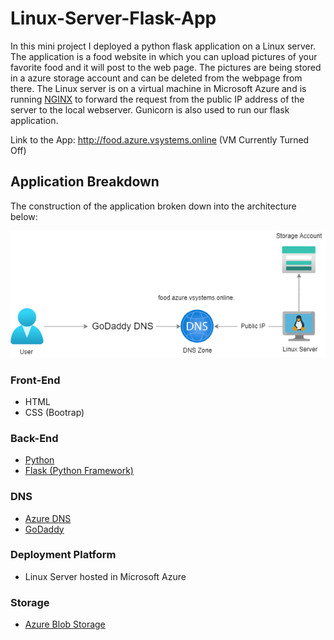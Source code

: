 # Linux-Server-Flask-App
In this mini project I deployed a python flask application on a Linux server. The application is a food website in which you can upload pictures of your favorite food and it will post to the web page. The pictures are being stored in a azure storage account and can be deleted from the webpage from there. The Linux server is on a virtual machine in Microsoft Azure and is running [NGINX](https://www.nginx.com/resources/wiki/start/topics/tutorials/install/) to forward the request from the public IP address of the server to the local webserver. Gunicorn is also used to run our flask application.

Link to the App: http://food.azure.vsystems.online (VM Currently Turned Off)

## Application Breakdown

The construction of the application broken down into the architecture below:

![LinuxServer](https://github.com/rjones18/Images/blob/main/LS_Azure.drawio.png)


### Front-End

- HTML
- CSS (Bootrap)


### Back-End 

- [Python](https://www.python.org/) 
- [Flask (Python Framework)](https://flask.palletsprojects.com/en/1.1.x/)


### DNS

- [Azure DNS](https://azure.microsoft.com/en-us/services/dns/#overview)
- [GoDaddy](https://www.godaddy.com/)


### Deployment Platform

- Linux Server hosted in Microsoft Azure


### Storage

- [Azure Blob Storage](https://azure.microsoft.com/en-us/services/storage/blobs/)
